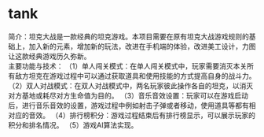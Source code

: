 # tank
简介：坦克大战是一款经典的坦克游戏。本项目需要在原有坦克大战游戏规则的基础上，加入新的元素，增加新的玩法，改进在手机端的体验，改进美工设计，力图让这款经典游戏历久弥新。  
主要功能与技术：
（1）单人闯关模式：在单人闯关模式中，玩家需要消灭本关所有敌方坦克在游戏过程中可以通过获取道具和使用技能的方式提高自身的战斗力。
（2）双人对战模式：在双人对战模式中，两名玩家彼此操作各自的坦克，以消灭对方基地或耗尽对方生命值为目的。
（3）音乐音效设置：玩家可以在游戏启动后，进行音乐音效的设置，游戏过程中例如射击子弹或者移动，使用道具等都有相对应的音效。
（4）排行榜积分：游戏过程结束后有排行榜显示，可以展示玩家的积分和排名情况。
（5）游戏AI算法实现。

